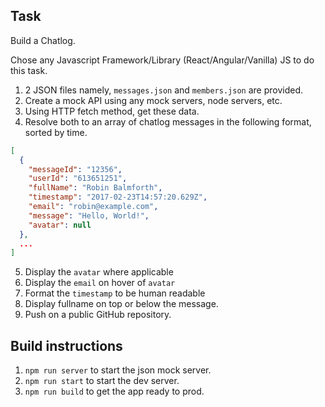 ## Task

Build a Chatlog. 

Chose any Javascript Framework/Library (React/Angular/Vanilla) JS to do this task.

1. 2 JSON files namely, `messages.json` and `members.json` are provided.
2. Create a mock API using any mock servers, node servers, etc. 
3. Using HTTP fetch method, get these data.
4. Resolve both to an array of chatlog messages in the following format, sorted by time.

```json
[
  {
    "messageId": "12356",
    "userId": "613651251",
    "fullName": "Robin Balmforth",
    "timestamp": "2017-02-23T14:57:20.629Z",
    "email": "robin@example.com",
    "message": "Hello, World!",
    "avatar": null
  },
  ...
]
```
5. Display the `avatar` where applicable
6. Display the `email` on hover of `avatar`
7. Format the `timestamp` to be human readable
8. Display fullname on top or below the message. 
9. Push on a public GitHub repository.

## Build instructions

1. `npm run server` to start the json mock server.
2. `npm run start` to start the dev server.
3. `npm run build` to get the app ready to prod.

